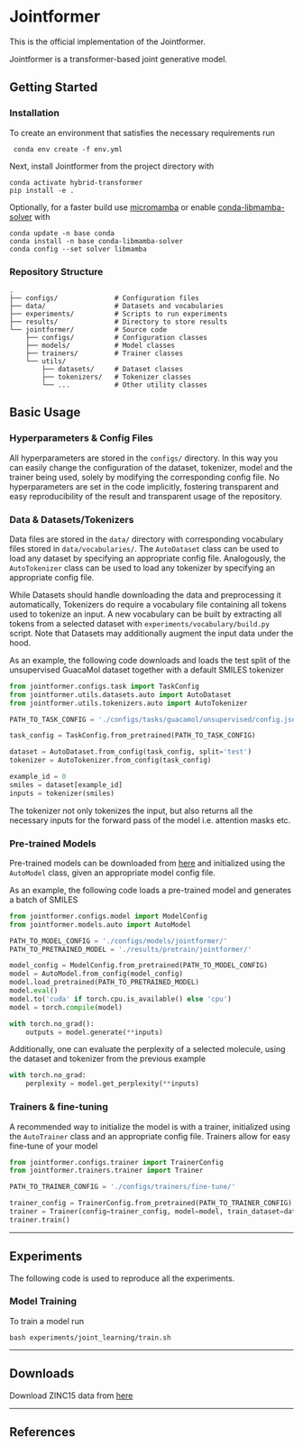 # Jointformer

This is the official implementation of the Jointformer. 

Jointformer is a transformer-based joint generative model. 

## Getting Started

### Installation
To create an environment that satisfies the necessary requirements run
```
 conda env create -f env.yml
```
Next, install Jointformer from the project directory with 
```
conda activate hybrid-transformer
pip install -e .
```

Optionally, for a faster build use [micromamba](https://mamba.readthedocs.io/en/latest/user_guide/micromamba.html) or
enable [conda-libmamba-solver](https://www.anaconda.com/blog/conda-is-fast-now) with 
``` 
conda update -n base conda
conda install -n base conda-libmamba-solver
conda config --set solver libmamba
```

### Repository Structure

```
.
├── configs/              # Configuration files
├── data/                 # Datasets and vocabularies
├── experiments/          # Scripts to run experiments
├── results/              # Directory to store results
└── jointformer/          # Source code
    ├── configs/          # Configuration classes
    ├── models/           # Model classes
    ├── trainers/         # Trainer classes
    └── utils/           
        ├── datasets/     # Dataset classes
        ├── tokenizers/   # Tokenizer classes
        └── ...           # Other utility classes

```

## Basic Usage

### Hyperparameters & Config Files

All hyperparameters are stored in the `configs/` directory. In this way you can easily change
the configuration of the dataset, tokenizer, model and the trainer being used, solely by
modifying the corresponding config file. No hyperparameters are set
in the code implicitly, fostering transparent and easy reproducibility of the result and
transparent usage of the repository.

### Data & Datasets/Tokenizers

Data files are stored in the `data/` directory with corresponding vocabulary files stored
in `data/vocabularies/`. The `AutoDataset` class can be used to load
any dataset by specifying an appropriate config file. Analogously, the `AutoTokenizer` class
can be used to load any tokenizer by specifying an appropriate config file. 

While Datasets should handle downloading the data and preprocessing it automatically, 
Tokenizers do require a vocabulary file containing all tokens used to tokenize an input. 
A new vocabulary can be built by extracting all tokens from a selected dataset 
with `experiments/vocabulary/build.py` script. Note that Datasets may additionally
augment the input data under the hood. 

As an example, the following code downloads and loads the test split of the unsupervised
GuacaMol dataset together with a default SMILES tokenizer

```python
from jointformer.configs.task import TaskConfig
from jointformer.utils.datasets.auto import AutoDataset
from jointformer.utils.tokenizers.auto import AutoTokenizer

PATH_TO_TASK_CONFIG = './configs/tasks/guacamol/unsupervised/config.json'

task_config = TaskConfig.from_pretrained(PATH_TO_TASK_CONFIG)

dataset = AutoDataset.from_config(task_config, split='test')
tokenizer = AutoTokenizer.from_config(task_config)

example_id = 0
smiles = dataset[example_id]
inputs = tokenizer(smiles)
```

The tokenizer not only tokenizes the input, but also returns all the necessary inputs
for the forward pass of the model i.e. attention masks etc.


### Pre-trained Models

Pre-trained models can be downloaded from [here](https://drive.google.com/drive/folders/1t18MULGmZphpjEdPV2FYUYwshEo8W5Dw?usp=sharing)
and initialized using the `AutoModel` class, given an appropriate model config file.

As an example, the following code loads a pre-trained model and 
generates a batch of SMILES 

```python
from jointformer.configs.model import ModelConfig
from jointformer.models.auto import AutoModel

PATH_TO_MODEL_CONFIG = './configs/models/jointformer/'
PATH_TO_PRETRAINED_MODEL = './results/pretrain/jointformer/'

model_config = ModelConfig.from_pretrained(PATH_TO_MODEL_CONFIG)
model = AutoModel.from_config(model_config)
model.load_pretrained(PATH_TO_PRETRAINED_MODEL)
model.eval()
model.to('cuda' if torch.cpu.is_available() else 'cpu')
model = torch.compile(model)

with torch.no_grad():
    outputs = model.generate(**inputs)
```

Additionally, one can evaluate the perplexity of a selected molecule, using the dataset and tokenizer
from the previous example

```python
with torch.no_grad:
    perplexity = model.get_perplexity(**inputs)
```

### Trainers & fine-tuning

A recommended way to initialize the model is with a trainer, initialized using the `AutoTrainer` class and an
appropriate config file. Trainers allow for easy fine-tune of your model

```python
from jointformer.configs.trainer import TrainerConfig
from jointformer.trainers.trainer import Trainer

PATH_TO_TRAINER_CONFIG = './configs/trainers/fine-tune/'

trainer_config = TrainerConfig.from_pretrained(PATH_TO_TRAINER_CONFIG)
trainer = Trainer(config=trainer_config, model=model, train_dataset=dataset, tokenizer=tokenizer)
trainer.train()
```
----
## Experiments

The following code is used to reproduce all the experiments.

### Model Training

To train a model run 
```
bash experiments/joint_learning/train.sh
```

----
## Downloads

Download ZINC15 data from [here](https://az.box.com/s/7eci3nd9vy0xplqniitpk02rbg9q2zcq)

----
## References
